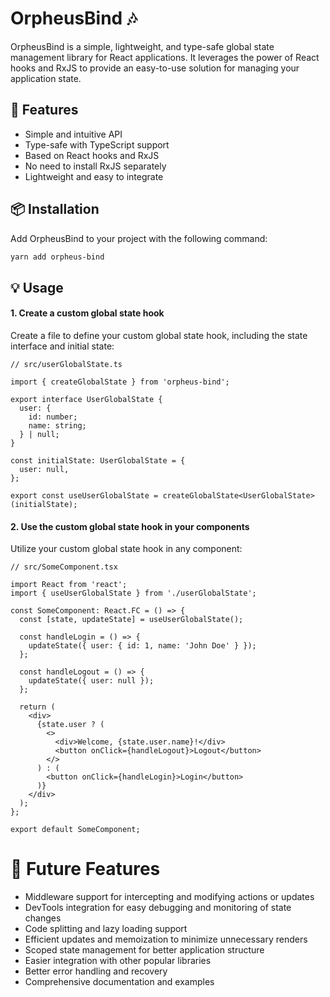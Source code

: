# OrpheusBind 🎶

OrpheusBind is a simple, lightweight, and type-safe global state management library for React applications. It leverages the power of React hooks and RxJS to provide an easy-to-use solution for managing your application state.

## 🌟 Features

- Simple and intuitive API
- Type-safe with TypeScript support
- Based on React hooks and RxJS
- No need to install RxJS separately
- Lightweight and easy to integrate

## 📦 Installation

Add OrpheusBind to your project with the following command:

```bash
yarn add orpheus-bind
```

## 💡 Usage

#### 1. Create a custom global state hook

Create a file to define your custom global state hook, including the state interface and initial state:

```tsx
// src/userGlobalState.ts

import { createGlobalState } from 'orpheus-bind';

export interface UserGlobalState {
  user: {
    id: number;
    name: string;
  } | null;
}

const initialState: UserGlobalState = {
  user: null,
};

export const useUserGlobalState = createGlobalState<UserGlobalState>(initialState);
```

#### 2. Use the custom global state hook in your components

Utilize your custom global state hook in any component:

```tsx
// src/SomeComponent.tsx

import React from 'react';
import { useUserGlobalState } from './userGlobalState';

const SomeComponent: React.FC = () => {
  const [state, updateState] = useUserGlobalState();

  const handleLogin = () => {
    updateState({ user: { id: 1, name: 'John Doe' } });
  };

  const handleLogout = () => {
    updateState({ user: null });
  };

  return (
    <div>
      {state.user ? (
        <>
          <div>Welcome, {state.user.name}!</div>
          <button onClick={handleLogout}>Logout</button>
        </>
      ) : (
        <button onClick={handleLogin}>Login</button>
      )}
    </div>
  );
};

export default SomeComponent;
```

# 🚀 Future Features

- Middleware support for intercepting and modifying actions or updates
- DevTools integration for easy debugging and monitoring of state changes
- Code splitting and lazy loading support
- Efficient updates and memoization to minimize unnecessary renders
- Scoped state management for better application structure
- Easier integration with other popular libraries
- Better error handling and recovery
- Comprehensive documentation and examples

